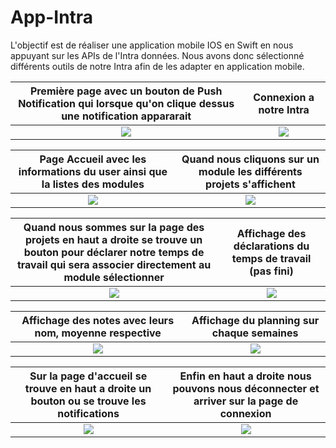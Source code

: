 # App-Intra

L'objectif est de réaliser une application mobile IOS en Swift en nous appuyant sur les APIs de l'Intra données.
Nous avons donc sélectionné différents outils de notre Intra afin de les adapter en application mobile. 



| Première page avec un bouton de Push Notification qui lorsque qu'on clique dessus une notification appararait |       Connexion a notre Intra        |
|:-------------------------------------------------------------------------------------------------------------:|:------------------------------------:|
|                                     ![](https://i.imgur.com/zRrbffk.png)                                 | ![](https://i.imgur.com/3yFxkMV.png) |


| Page Accueil avec les informations du user ainsi que la listes des modules | Quand nous cliquons sur un module les différents projets s'affichent |
|:--------------------------------------------------------------------------:|:------------------------------------------------------------------:|
|                    ![](https://i.imgur.com/T4auGIm.png)                    |                ![](https://i.imgur.com/8EqD7Xs.png)                |


| Quand nous sommes sur la page des projets en haut a droite se trouve un bouton pour déclarer notre temps de travail qui sera associer directement au module sélectionner | Affichage des déclarations du temps de travail (pas fini) |
|:------------------------------------------------------------------------------------------------------------------------------------------------------------------------:|:--------------------------------------------------------:|
|                                                                   ![](https://i.imgur.com/tsMhIQz.png)                                                                   |           ![](https://i.imgur.com/4cdZcvl.png)           |

| Affichage des notes avec leurs nom, moyenne respective | Affichage du planning sur chaque semaines |
|:------------------------------------------------------------------------------------------------------------------------------------------------------------------------:|:--------------------------------------------------------:|
|      ![](https://i.imgur.com/aXcLgvj.png)|           ![](https://i.imgur.com/ENSZdNc.png)           |


|Sur la page d'accueil se trouve en haut a droite un bouton ou se trouve les notifications   | Enfin en haut a droite nous pouvons nous déconnecter et arriver sur la page de connexion |
|:------------------------------------------------------------------------------------------------------------------------------------------------------------------------:|:--------------------------------------------------------:|
|     ![](https://i.imgur.com/HqYWjzG.png) |           ![](https://i.imgur.com/yfRvjsK.png)          |








